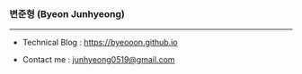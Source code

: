 ### 변준형 (Byeon Junhyeong)

---

* Technical Blog : https://byeooon.github.io

* Contact me : junhyeong0519@gmail.com

